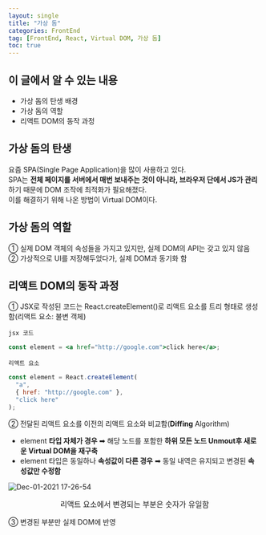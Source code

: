 ```yaml
---
layout: single
title: "가상 돔"
categories: FrontEnd
tag: [FrontEnd, React, Virtual DOM, 가상 돔]
toc: true
---
```


## 이 글에서 알 수 있는 내용

- 가상 돔의 탄생 배경
- 가상 돔의 역할
- 리액트 DOM의 동작 과정

## 가상 돔의 탄생

요즘 SPA(Single Page Application)을 많이 사용하고 있다.  
SPA는 **전체 페이지를 서버에서 매번 보내주는 것이 아니라, 브라우저 단에서 JS가 관리**하기 때문에 DOM 조작에 최적화가 필요해졌다.  
이를 해결하기 위해 나온 방법이 Virtual DOM이다.

## 가상 돔의 역할

➀ 실제 DOM 객체의 속성들을 가지고 있지만, 실제 DOM의 API는 갖고 있지 않음  
② 가상적으로 UI를 저장해두었다가, 실제 DOM과 동기화 함

## 리액트 DOM의 동작 과정

① JSX로 작성된 코드는 React.createElement()로 리액트 요소를 트리 형태로 생성함(리액트 요소: 불변 객체)

`jsx 코드`

```jsx
const element = <a href="http://google.com">click here</a>;
```

`리액트 요소`

```javascript
const element = React.createElement(
  "a",
  { href: "http://google.com" },
  "click here"
);
```

② 전달된 리액트 요소를 이전의 리액트 요소와 비교함(**Diffing** Algorithm)

- element **타입 자체가 경우** ➡︎ 해당 노드를 포함한 **하위 모든 노드 Unmout후 새로운 Virtual DOM을 재구축**
- element 타입은 동일하나 **속성값이 다른 경우** ➡︎ 동일 내역은 유지되고 변경된 **속성값만 수정함**

![Dec-01-2021 17-26-54](https://user-images.githubusercontent.com/40657327/144198644-c8aa4c15-a1f4-4a94-88c9-762094f723a8.gif)

<p align='middle' style='font-size:15px'>리액트 요소에서 변경되는 부분은 숫자가 유일함</p>

③ 변경된 부분만 실제 DOM에 반영
